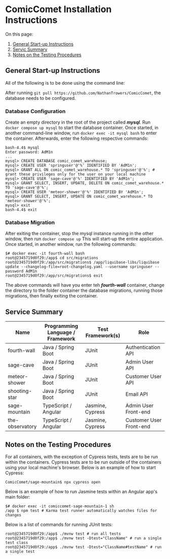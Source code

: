 # ComicComet Installation Instructions

On this page:

1. [General Start-up Instructions](#general-start-up-instructions)
2. [Servic Summary](#service-summary)
3. [Notes on the Testing Procedures](#notes-on-the-testing-procedures)

## General Start-up Instructions

All of the following is to be done using the command line:

After running `git pull https://github.com/NathanTrowers/ComicComet`, the database needs to be configured.

### Database Configuration

Create an empty directory in the root of the project called ***mysql***.
Run `docker compose up mysql` to start the database container. Once started, in another command-line window, run `docker exec -it mysql bash` to enter the container.  Afterwards, enter the following respective commands:

``` shell
bash-4.4$ mysql 
Enter password: AdM1n
...
mysql> CREATE DATABASE comic_comet_warehouse;
mysql> CREATE USER 'springuser'@'%' IDENTIFIED BY 'AdM1n';
mysql> GRANT ALL ON comic_comet_warehouse.* TO 'springuser'@'%'; # grant these privileges only for the user on your local machine
mysql> CREATE USER 'sage-cave'@'%' IDENTIFIED BY 'AdM1n';
mysql> GRANT SELECT, INSERT, UPDATE, DELETE ON comic_comet_warehouse.* TO 'sage-cave'@'%';
mysql> CREATE USER 'meteor-shower'@'%' IDENTIFIED BY 'AdM1n';
mysql> GRANT SELECT, INSERT, UPDATE ON comic_comet_warehouse.* TO 'meteor-shower'@'%';
mysql> exit
bash-4.4$ exit
```

### Database Migration

After exiting the container, stop the mysql instance running in the other window, then run `docker compose up`  This will start-up the entire application.  Once started, in another window, run the following commands:

``` shell
$# docker exec -it fourth-wall bash
root@2345719d0f29:/app$ cd src/migrations
root@2345719d0f29:/app/src/migrations$ /app/liquibase-libs/liquibase update --changelog-file=root-changelog.yaml --username springuser --password AdM1n
root@2345719d0f29:/app/src/migrations$ exit
```

The above commands will have you enter teh ***fourth-wall*** container, change the directory to the folder container the database migrations, running those migrations, then finally exiting the container.

## Service Summary

|Name           |Programming Language / Framework |Test Framework(s)  |Role                      |
|---------------|---------------------------------|-------------------|--------------------------|
|fourth-wall    |Java / Spring Boot               |JUnit              |Authentication API        |
|sage-cave      |Java / Spring Boot               |JUnit              |Admin User API            |
|meteor-shower  |Java / Spring Boot               |JUnit              |Customer User API         |
|shooting-star  |Java / Spring Boot               |JUnit              |Email API                 |
|sage-mountain  |TypeScript / Angular             |Jasmine, Cypress   |Admin User Front-end      |
|the-observatory|TypeScript / Angular             |Jasmine, Cypress   |Customer User Front-end   |

## Notes on the Testing Procedures

For all containers, with the exception of Cypress tests, tests are to be run within the containers.  Cypress tests are to be run outside of the containers using your local machine's browser.  Below is an example of how to start Cypress:

``` shell
ComicComet/sage-mountain$ npx cypress open
```

Below is an example of how to run Jasmine tests within an Angular app's main folder:

``` shell
$# docker exec -it comiccomet-sage-mountain-1 sh
/app $ npm test # Karma test runner automatically watches files for changes
```

Below is a list of commands for running JUnit tests:

``` docker
root@2345719d0f29:/app$ ./mvnw test # run all tests
root@2345719d0f29:/app$ ./mvnw test -Dtest="ClassName" # run a single test class
root@2345719d0f29:/app$ ./mvnw test -Dtest="ClassName#testName" # run a single test
```
